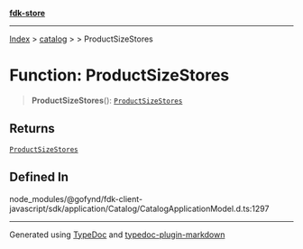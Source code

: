 [**fdk-store**](../../../README.md)
***

[Index](../../../API.md) > [catalog](../../README.md) > [<internal>](../README.md) > ProductSizeStores

# Function: ProductSizeStores

> **ProductSizeStores**(): [`ProductSizeStores`](../type-aliases/type-alias.ProductSizeStores.md)

## Returns

[`ProductSizeStores`](../type-aliases/type-alias.ProductSizeStores.md)

## Defined In

node\_modules/@gofynd/fdk-client-javascript/sdk/application/Catalog/CatalogApplicationModel.d.ts:1297

***
Generated using [TypeDoc](https://typedoc.org/) and [typedoc-plugin-markdown](https://www.npmjs.com/package/typedoc-plugin-markdown)
